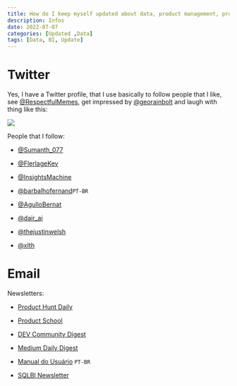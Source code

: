 ```yaml
---
title: How do I keep myself updated about data, product management, productivity and others stuffs
description: Infos
date: 2022-07-07
categories: [Updated ,Data]
tags: [Data, BI, Update]
---
```





# Twitter

Yes, I have a Twitter profile, that I use basically to follow people that I like, see [@RespectfulMemes](https://twitter.com/RespectfulMemes), get impressed by [@georainbolt](https://twitter.com/georainbolt)  and laugh with thing like this:



![](https://i.imgur.com/wXb2y5U.jpg)





People that I follow:

- [@Sumanth_077](https://twitter.com/Sumanth_077)

- [@FlerlageKev](https://twitter.com/FlerlageKev)

- [@InsightsMachine](https://twitter.com/InsightsMachine)

- [@barbalhofernand](https://twitter.com/barbalhofernand)```PT-BR```

- [@AgulloBernat](https://twitter.com/AgulloBernat)

- [@dair_ai](https://twitter.com/dair_ai)

- [@thejustinwelsh](https://twitter.com/thejustinwelsh)

- [@xlth](https://twitter.com/xlth)



# Email

Newsletters:

- [Product Hunt Daily](https://www.producthunt.com/newsletter)

- [Product School](https://productschool.com/)

- [DEV Community Digest](https://dev.to/)

- [Medium Daily Digest](https://medium.com/)

- [Manual do Usuário](https://manualdousuario.net/) ```PT-BR```

- [SQLBI Newsletter](https://sqlbi.com/)
